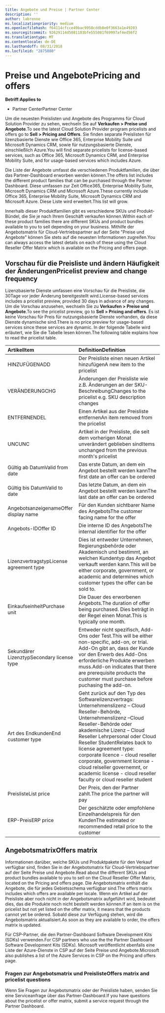 ```yaml
---
title: Angebote und Preise | Partner Center
description: ''
author: labrenne
ms.localizationpriority: medium
ms.openlocfilehash: f64114cfcce49bac9958cddb8e0f3663a1e49203
ms.sourcegitcommit: 92629114d5081103bfe555081f69997af4ed56f2
ms.translationtype: MT
ms.contentlocale: de-DE
ms.lasthandoff: 08/31/2018
ms.locfileid: "2875080"
---
```

# <a name="pricing-and-offers"></a><span data-ttu-id="91728-102">Preise und Angebote</span><span class="sxs-lookup"><span data-stu-id="91728-102">Pricing and offers</span></span>

**<span data-ttu-id="91728-103">Betriff:</span><span class="sxs-lookup"><span data-stu-id="91728-103">Applies to</span></span>**

-  <span data-ttu-id="91728-104">Partner Center</span><span class="sxs-lookup"><span data-stu-id="91728-104">Partner Center</span></span>

<span data-ttu-id="91728-105">Um die neuesten Preislisten und Angebote des Programms für Cloud Solution Provider zu sehen, wechseln Sie auf **Verkaufen > Preise und Angebote**.</span><span class="sxs-lookup"><span data-stu-id="91728-105">To see the latest Cloud Solution Provider program pricelists and offers go to **Sell > Pricing and Offers**.</span></span> <span data-ttu-id="91728-106">Sie finden separate Preislisten für lizenzbasierte Dienste wie Office 365, Enterprise Mobility Suite und Microsoft Dynamics CRM, sowie für nutzungsbasierte Dienste, einschließlich Azure.</span><span class="sxs-lookup"><span data-stu-id="91728-106">You will find separate pricelists for license-based services, such as Office 365, Microsoft Dynamics CRM, and Enterprise Mobility Suite, and for usage-based services which includes Azure.</span></span> 

<span data-ttu-id="91728-107">Die Liste der Angebote umfasst die verschiedenen Produktfamilien, die über das Partner-Dashboard erworben werden können.</span><span class="sxs-lookup"><span data-stu-id="91728-107">The offers list includes the different product families that can be purchased through the Partner Dashboard.</span></span> <span data-ttu-id="91728-108">Diese umfassen zur Zeit Office365, Enterprise Mobility Suite, Microsoft Dynamics CRM und Microsoft Azure.</span><span class="sxs-lookup"><span data-stu-id="91728-108">These currently include Office 365, Enterprise Mobility Suite, Microsoft Dynamics CRM and Microsoft Azure.</span></span> <span data-ttu-id="91728-109">Diese Liste wird erweitert.</span><span class="sxs-lookup"><span data-stu-id="91728-109">This list will grow.</span></span>

<span data-ttu-id="91728-110">Innerhalb dieser Produktfamilien gibt es verschiedene SKUs und Produkt-Bündel, die Sie je nach Ihrem Geschäft verkaufen können.</span><span class="sxs-lookup"><span data-stu-id="91728-110">Within each of these product families there are different SKUs and product bundles available to you to sell depending on your business.</span></span> <span data-ttu-id="91728-111">Mithilfe der Angebotsmatrix für Cloud-Vertriebspartner auf der Seite "Preise und Angebote" können Sie stets auf die neuesten Informationen zugreifen.</span><span class="sxs-lookup"><span data-stu-id="91728-111">You can always access the latest details on each of these using the Cloud Reseller Offer Matrix which is available on the Pricing and offers page.</span></span>

## <a name="pricelist-preview-and-change-frequency"></a><span data-ttu-id="91728-112">Vorschau für die Preisliste und ändern Häufigkeit der Änderungen</span><span class="sxs-lookup"><span data-stu-id="91728-112">Pricelist preview and change frequency</span></span> 

<span data-ttu-id="91728-113">Lizenzbasierte Dienste umfassen eine Vorschau für die Preisliste, die 30Tage vor jeder Änderung bereitgestellt wird.</span><span class="sxs-lookup"><span data-stu-id="91728-113">License-based services includes a pricelist preview, provided 30 days in advance of any changes.</span></span> <span data-ttu-id="91728-114">Um die Vorschau anzusehen, wechseln Sie zu **Verkaufen > Preise und Angebote**.</span><span class="sxs-lookup"><span data-stu-id="91728-114">To see the pricelist preview, go to **Sell > Pricing and offers**.</span></span> <span data-ttu-id="91728-115">Es ist keine Vorschau für Preis für nutzungsbasierte Dienste vorhanden, da diese Dienste dynamische sind.</span><span class="sxs-lookup"><span data-stu-id="91728-115">There is no price preview for usage-based services since these services are dynamic.</span></span> <span data-ttu-id="91728-116">In der folgende Tabelle wird erläutert, wie Sie die Tabelle lesen können.</span><span class="sxs-lookup"><span data-stu-id="91728-116">The following table explains how to read the pricelist table.</span></span>

|**<span data-ttu-id="91728-117">Artikel</span><span class="sxs-lookup"><span data-stu-id="91728-117">Item</span></span>**        |**<span data-ttu-id="91728-118">Definition</span><span class="sxs-lookup"><span data-stu-id="91728-118">Definition</span></span>**      |
|:-----------   |:-----------   |
|<span data-ttu-id="91728-119">HINZUFÜGEN</span><span class="sxs-lookup"><span data-stu-id="91728-119">ADD</span></span>   |<span data-ttu-id="91728-120">Der Preisliste einen neuen Artikel hinzufügen</span><span class="sxs-lookup"><span data-stu-id="91728-120">A new item to the pricelist</span></span>|
|<span data-ttu-id="91728-121">VERÄNDERUNG</span><span class="sxs-lookup"><span data-stu-id="91728-121">CHG</span></span>   |<span data-ttu-id="91728-122">Änderungen der Preisliste wie z.B. Änderungen an der SKU-Beschreibung</span><span class="sxs-lookup"><span data-stu-id="91728-122">Changes to the pricelist e.g. SKU description changes</span></span>|
|<span data-ttu-id="91728-123">ENTFERNEN</span><span class="sxs-lookup"><span data-stu-id="91728-123">DEL</span></span>   |<span data-ttu-id="91728-124">Einen Artikel aus der Preisliste entfernen</span><span class="sxs-lookup"><span data-stu-id="91728-124">An item removed from the pricelist</span></span>|
|<span data-ttu-id="91728-125">UNC</span><span class="sxs-lookup"><span data-stu-id="91728-125">UNC</span></span>   |<span data-ttu-id="91728-126">Artikel in der Preisliste, die seit dem vorherigen Monat unverändert geblieben sind</span><span class="sxs-lookup"><span data-stu-id="91728-126">Items unchanged from the previous month's pricelist</span></span>   |
|<span data-ttu-id="91728-127">Gültig ab Datum</span><span class="sxs-lookup"><span data-stu-id="91728-127">Valid from date</span></span>   |<span data-ttu-id="91728-128">Das erste Datum, an dem ein Angebot bestellt werden kann</span><span class="sxs-lookup"><span data-stu-id="91728-128">The first date an offer can be ordered</span></span>    |
|<span data-ttu-id="91728-129">Gültig bis Datum</span><span class="sxs-lookup"><span data-stu-id="91728-129">Valid to date</span></span>   |<span data-ttu-id="91728-130">Das letzte Datum, an dem ein Angebot bestellt werden kann</span><span class="sxs-lookup"><span data-stu-id="91728-130">The last date an offer can be ordered</span></span>   |
|<span data-ttu-id="91728-131">Angebotsanzeigename</span><span class="sxs-lookup"><span data-stu-id="91728-131">Offer display name</span></span>   |<span data-ttu-id="91728-132">Für den Kunden sichtbarer Name des Angebots</span><span class="sxs-lookup"><span data-stu-id="91728-132">The customer facing name for the offer</span></span>   |
|<span data-ttu-id="91728-133">Angebots-ID</span><span class="sxs-lookup"><span data-stu-id="91728-133">Offer ID</span></span>   |<span data-ttu-id="91728-134">Die interne ID des Angebots</span><span class="sxs-lookup"><span data-stu-id="91728-134">The internal identifier for the offer</span></span>   |
|<span data-ttu-id="91728-135">Lizenzvertragstyp</span><span class="sxs-lookup"><span data-stu-id="91728-135">License agreement type</span></span>   |<span data-ttu-id="91728-136">Dies ist entweder Unternehmen, Regierungsbehörde oder Akademisch und bestimmt, an welchen Kundentyp das Angebot verkauft werden kann.</span><span class="sxs-lookup"><span data-stu-id="91728-136">This will be either corporate, government, or academic and determines which customer types the offer can be sold to.</span></span>|
|<span data-ttu-id="91728-137">Einkaufseinheit</span><span class="sxs-lookup"><span data-stu-id="91728-137">Purchase unit</span></span>   |<span data-ttu-id="91728-138">Die Dauer des erworbenen Angebots.</span><span class="sxs-lookup"><span data-stu-id="91728-138">The duration of offer being purchased.</span></span> <span data-ttu-id="91728-139">Dies beträgt in der Regel einen Monat.</span><span class="sxs-lookup"><span data-stu-id="91728-139">This is typically one month.</span></span>   |
|<span data-ttu-id="91728-140">Sekundärer Lizenztyp</span><span class="sxs-lookup"><span data-stu-id="91728-140">Secondary license type</span></span>   |<span data-ttu-id="91728-141">Entweder nicht spezifisch, Add-Ons oder Test.</span><span class="sxs-lookup"><span data-stu-id="91728-141">This will be either non-specific, add-on, or trial.</span></span> <span data-ttu-id="91728-142">Add-On gibt an, dass der Kunde vor den Erwerb des Add-Ons erforderliche Produkte erwerben muss.</span><span class="sxs-lookup"><span data-stu-id="91728-142">Add-on indicates that there are prerequisite products the customer must purchase before puchasing the add-on.</span></span>|
|<span data-ttu-id="91728-143">Art des Endkunden</span><span class="sxs-lookup"><span data-stu-id="91728-143">End customer type</span></span>   |<span data-ttu-id="91728-144">Geht zurück auf den Typ des Softwarelizenzvertrags: Unternehmenslizenz – Cloud Reseller-Behörde, Unternehmenslizenz –Cloud Reseller-Behörde oder akademische Lizenz – Cloud Reseller Lehrpersonal oder Cloud Reseller Student</span><span class="sxs-lookup"><span data-stu-id="91728-144">Relates back to license agreement type: corporate licence - cloud reseller corporate, government license - cloud relseller governemnt, or academic license - cloud reseller faculty or cloud reseller student</span></span>   |
|<span data-ttu-id="91728-145">Preisliste</span><span class="sxs-lookup"><span data-stu-id="91728-145">List price</span></span>   |<span data-ttu-id="91728-146">Der Preis, den der Partner zahlt.</span><span class="sxs-lookup"><span data-stu-id="91728-146">The price the partner will pay</span></span>   |
|<span data-ttu-id="91728-147">ERP-Preis</span><span class="sxs-lookup"><span data-stu-id="91728-147">ERP price</span></span>   |<span data-ttu-id="91728-148">Der geschätzte oder empfohlene Einzelhandelspreis für den Kunden</span><span class="sxs-lookup"><span data-stu-id="91728-148">The estimated or recommended retail price to the customer</span></span>   |

## <a name="offers-matrix"></a><span data-ttu-id="91728-149">Angebotsmatrix</span><span class="sxs-lookup"><span data-stu-id="91728-149">Offers matrix</span></span>

<span data-ttu-id="91728-150">Informationen darüber, welche SKUs und Produktpakete für den Verkauf verfügbar sind, finden Sie in der Angebotsmatrix für Cloud-Vertriebspartner auf der Seite Preise und Angebote.</span><span class="sxs-lookup"><span data-stu-id="91728-150">Read about the different SKUs and product bundles available to you to sell on the Cloud Reseller Offer Matrix, located on the Pricing and offers page.</span></span> <span data-ttu-id="91728-151">Die Angebotsmatrix enthält die Angebote, die für jedes Gebietsschema verfügbar sind.</span><span class="sxs-lookup"><span data-stu-id="91728-151">The offers matrix includes which offers are available per locale.</span></span> <span data-ttu-id="91728-152">Wenn ein Artikel auf der Preisliste aber noch nicht in der Angebotsmatrix aufgeführt wird, bedeutet dies, das die Produkte noch nicht bestellt werden können.</span><span class="sxs-lookup"><span data-stu-id="91728-152">If an item is on the pricelist but not yet listed on the offer matrix, it means that the products cannot yet be ordered.</span></span> <span data-ttu-id="91728-153">Sobald diese zur Verfügung stehen, wird die Angebotsmatrix aktualisiert.</span><span class="sxs-lookup"><span data-stu-id="91728-153">As soon as they are available to order, the offers matrix is updated.</span></span>

<span data-ttu-id="91728-154">Für CSP-Partner, die den Partner-Dashboard Software Development Kits (SDKs) verwenden.</span><span class="sxs-lookup"><span data-stu-id="91728-154">For CSP partners who use the the Partner Dashboard Software Development Kits (SDKs).</span></span> <span data-ttu-id="91728-155">Microsoft veröffentlicht ebenfalls eine Liste der Azure-Dienste in CSP auf der Seite Preise und Angebote.</span><span class="sxs-lookup"><span data-stu-id="91728-155">Microsoft also publishes a list of the Azure Services in CSP on the Pricing and offers page.</span></span>

### <a name="offers-matrix-and-pricelist-questions"></a><span data-ttu-id="91728-156">Fragen zur Angebotsmatrix und Preisliste</span><span class="sxs-lookup"><span data-stu-id="91728-156">Offers matrix and pricelist questions</span></span>

<span data-ttu-id="91728-157">Wenn Sie Fragen zur Angebotsmatrix oder der Preisliste haben, senden Sie eine Serviceanfrage über das Partner-Dashboard.</span><span class="sxs-lookup"><span data-stu-id="91728-157">If you have questions about the pricelist or offer matrix, submit a service request through the Partner Dashboard.</span></span>
